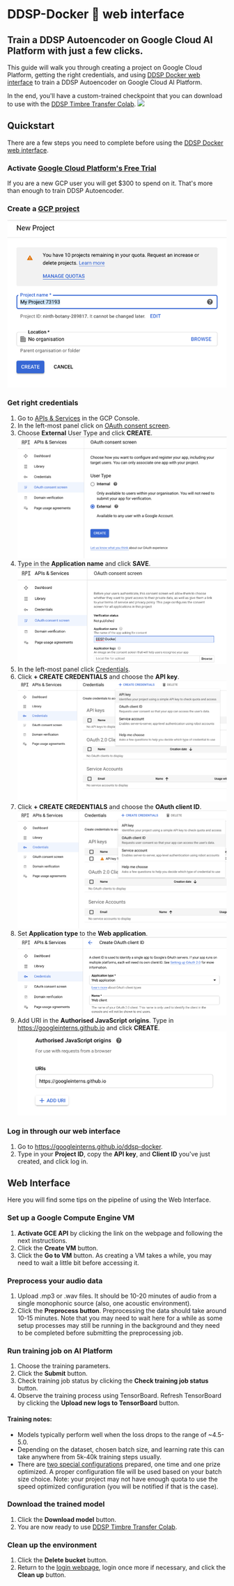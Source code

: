 # DDSP-Docker 🐳 web interface 

## Train a DDSP Autoencoder on Google Cloud AI Platform with just a few clicks.
This guide will walk you through creating a project on Google Cloud Platform, getting the right credentials, and using [DDSP Docker web interface](https://googleinterns.github.io/ddsp-docker/) to train a DDSP Autoencoder on Google Cloud AI Platform.

In the end, you'll have a custom-trained checkpoint that you can download to use with the [DDSP Timbre Transfer Colab](https://colab.research.google.com/github/magenta/ddsp/blob/master/ddsp/colab/demos/timbre_transfer.ipynb).
![](https://storage.googleapis.com/ddsp/additive_diagram/ddsp_autoencoder.png)

## Quickstart
There are a few steps you need to complete before using the [DDSP Docker web interface](https://googleinterns.github.io/ddsp-docker/).

### Activate [Google Cloud Platform's Free Trial](https://cloud.google.com/free)
If you are a new GCP user you will get $300 to spend on it. That's more than enough to train DDSP Autoencoder.
### Create a [GCP project](https://console.cloud.google.com/projectcreate)
![](https://raw.githubusercontent.com/googleinterns/ddsp-docker/web-interface/documentation_images/new_project.png)
### Get right credentials
1. Go to [APIs & Services](https://console.cloud.google.com/apis) in the GCP Console.
2. In the left-most panel click on [OAuth consent screen](https://console.cloud.google.com/apis/credentials/consent).
3. Choose **External** User Type and click **CREATE**.
![](https://raw.githubusercontent.com/googleinterns/ddsp-docker/web-interface/documentation_images/consent_screen.png)
4. Type in the **Application name** and click **SAVE**.
![](https://raw.githubusercontent.com/googleinterns/ddsp-docker/web-interface/documentation_images/consent_screen_name.png)
5. In the left-most panel click [Credentials](https://console.cloud.google.com/apis/credentials).
6. Click **+ CREATE CREDENTIALS** and choose the **API key**.
![](https://raw.githubusercontent.com/googleinterns/ddsp-docker/web-interface/documentation_images/api_key.png)
7. Click **+ CREATE CREDENTIALS** and choose the **OAuth client ID**.
![](https://raw.githubusercontent.com/googleinterns/ddsp-docker/web-interface/documentation_images/client_id.png)
8. Set **Application type** to the **Web application**.
![](https://raw.githubusercontent.com/googleinterns/ddsp-docker/web-interface/documentation_images/application_type.png)
9. Add URI in the **Authorised JavaScript origins**. Type in https://googleinterns.github.io and click **CREATE**.
![](https://raw.githubusercontent.com/googleinterns/ddsp-docker/web-interface/documentation_images/javascript_origins.png)

### Log in through our web interface
1. Go to https://googleinterns.github.io/ddsp-docker.
2. Type in your **Project ID**, copy the **API key**, and **Client ID** you've just created, and click log in.

## Web Interface
Here you will find some tips on the pipeline of using the Web Interface.

### Set up a Google Compute Engine VM
1. **Activate GCE API** by clicking the link on the webpage and following the next instructions.
2. Click the **Create VM** button.
3. Click the **Go to VM** button. As creating a VM takes a while, you may need to wait a little bit before accessing it.

### Preprocess your audio data
1. Upload .mp3 or .wav files. It should be 10-20 minutes of audio from a single monophonic source (also, one acoustic environment).
2. Click the **Preprocess button**. Preprocessing the data should take around 10-15 minutes. Note that you may need to wait here for a while as some setup processes may still be running in the background and they need to be completed before submitting the preprocessing job.

### Run training job on AI Platform
1. Choose the training parameters.
2. Click the **Submit** button.
3. Check training job status by clicking the **Check training job status** button.
4. Observe the training process using TensorBoard. Refresh TensorBoard by clicking the **Upload new logs to TensorBoard** button.

#### Training notes:
* Models typically perform well when the loss drops to the range of ~4.5-5.0.
* Depending on the dataset, chosen batch size, and learning rate this can take anywhere from 5k-40k training steps usually.
* There are [two special configurations](https://github.com/googleinterns/ddsp-docker/tree/master/magenta_docker#note-on-cluster-configuration-and-hyperparameters) prepared, one time and one prize optimized. A proper configuration file will be used based on your batch size choice. Note: your project may not have enough quota to use the speed optimized configuration (you will be notified if that is the case).

### Download the trained model
1. Click the **Download model** button.
2. You are now ready to use [DDSP Timbre Transfer Colab](https://colab.research.google.com/github/magenta/ddsp/blob/master/ddsp/colab/demos/timbre_transfer.ipynb).

### Clean up the environment
1. Click the **Delete bucket** button.
2. Return to the [login webpage](https://googleinterns.github.io/ddsp-docker), login once more if necessary, and click the **Clean up** button.
